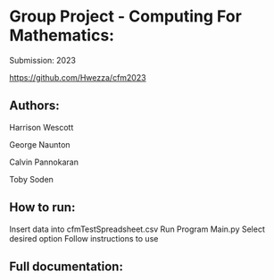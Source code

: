# Group Project - Computing For Mathematics:

Submission: 2023

<https://github.com/Hwezza/cfm2023>

## Authors:

Harrison Wescott

George Naunton

Calvin Pannokaran

Toby Soden

## How to run:
Insert data into cfmTestSpreadsheet.csv
Run Program Main.py
Select desired option
Follow instructions to use

## Full documentation: